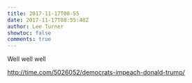 ```yaml
---
title: 2017-11-17T08-55
date: 2017-11-17T08:55:48Z
author: Lee Turner
showtoc: false
comments: true
---
```


Well well well

http://time.com/5026052/democrats-impeach-donald-trump/

